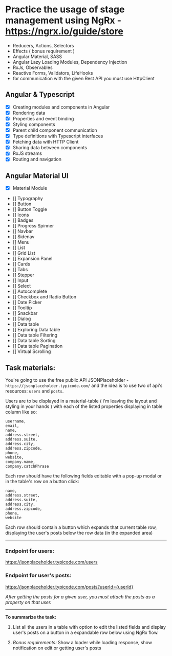 # Practice the usage of stage management using NgRx - https://ngrx.io/guide/store
- Reducers, Actions, Selectors
- Effects ( bonus requirement )
- Angular Material, SASS
- Angular Lazy Loading Modules, Dependency Injection
- RxJs, Observables
- Reactive Forms, Validators, LifeHooks
- for communication with the given Rest API you must use HttpClient

## Angular & Typescript
- [x] Creating modules and components in Angular
- [x] Rendering data
- [x] Properties and event binding
- [x] Styling components
- [x] Parent child component communication
- [x] Type definitions with Typescript interfaces
- [x] Fetching data with HTTP Client
- [x] Sharing data between components
- [x] RxJS streams
- [x] Routing and navigation

## Angular Material UI
- [x] Material Module
- [] Typography
- [] Button
- [] Button Toggle
- [] Icons
- [] Badges
- [] Progress Spinner
- [] Navbar
- [] Sidenav
- [] Menu
- [] List
- [] Grid List
- [] Expansion Panel
- [] Cards
- [] Tabs
- [] Stepper
- [] Input
- [] Select
- [] Autocomplete
- [] Checkbox and Radio Button
- [] Date Picker
- [] Tooltip
- [] Snackbar
- [] Dialog
- [] Data table
- [] Exploring Data table
- [] Data table Filtering
- [] Data table Sorting
- [] Data table Pagination
- [] Virtual Scrolling 


## Task materials: 
You're going to use the free public API JSONPlaceholder - `https://jsonplaceholder.typicode.com/` and the idea is to use two of api's resources: `users` and `posts`.

Users are to be displayed in a material-table ( i'm leaving the layout and styling in your hands ) with each of the listed properties displaying in table column like so:
```
username, 
email, 
name, 
address.street, 
address.suite, 
address.city, 
address.zipcode, 
phone, 
website, 
company.name, 
company.catchPhrase
```

Each row should have the following fields editable with a pop-up modal or in the table's row on a button click: 
```
name, 
address.street, 
address.suite, 
address.city, 
address.zipcode, 
phone, 
website
```

Each row should contain a button which expands that current table row, displaying the user's posts below the row data (in the expanded area)

---
### Endpoint for users: 
https://jsonplaceholder.typicode.com/users

### Endpoint for user's posts:
 https://jsonplaceholder.typicode.com/posts?userId={userId}

*After getting the posts for a given user, you must attach the posts as a property on that user.*

---
**To summarize the task:**
1. List all the users in a table with option to edit the listed fields and display user's posts on a button in a expandable row below using NgRx flow.


1. *Bonus requirements:* Show a loader while loading response, show notification on edit or getting user's posts